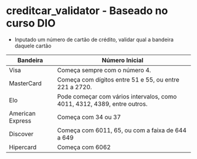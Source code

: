 # creditcar_validator - Baseado no curso DIO

- Inputado um número de cartão de crédito, validar qual a bandeira daquele cartão

| Bandeira  | Número Inicial |
| ------------- | ------------- |
| Visa  | Começa sempre com o número 4. |
| MasterCard | Começa com dígitos entre 51 e 55, ou entre 221 a 2720.  |
| Elo | Pode começar com vários intervalos, como 4011, 4312, 4389, entre outros.  |
| American Express | Começa com 34 ou 37|
| Discover | Começa com 6011, 65, ou com a faixa de 644 a 649  |
| Hipercard | Começa com 6062  |

